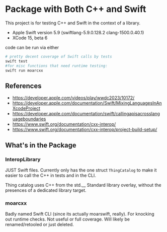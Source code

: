 # Package with Both C++ and Swift

This project is for testing C++ and Swift in the context of a library. 

- Apple Swift version 5.9 (swiftlang-5.9.0.128.2 clang-1500.0.40.1)
- XCode 15, beta 6

code can be run via either 

```zsh
# pretty decent coverage of Swift calls by tests
swift test 
#for misc functions that need runtime testing:
swift run moarcxx
```

## References

- https://developer.apple.com/videos/play/wwdc2023/10172/
- https://developer.apple.com/documentation/Swift/MixingLanguagesInAnXcodeProject 
- https://developer.apple.com/documentation/swift/callingapisacrosslanguageboundaries
- https://www.swift.org/documentation/cxx-interop/
- https://www.swift.org/documentation/cxx-interop/project-build-setup/

## What's in the Package

### InteropLibrary

JUST Swift files. Currently only has the one struct `ThingCatalog` to make it easier to call the C++ in tests and in the CLI.

Thing catalog uses C++ from the std.__ Standard library overlay, without the presences of a dedicated library target. 

### moarcxx

Badly named Swift CLI (since its actually moarswift, really). For knocking out runtime checks. Not useful or full coverage. Will likely be renamed/retooled or just deleted.  
